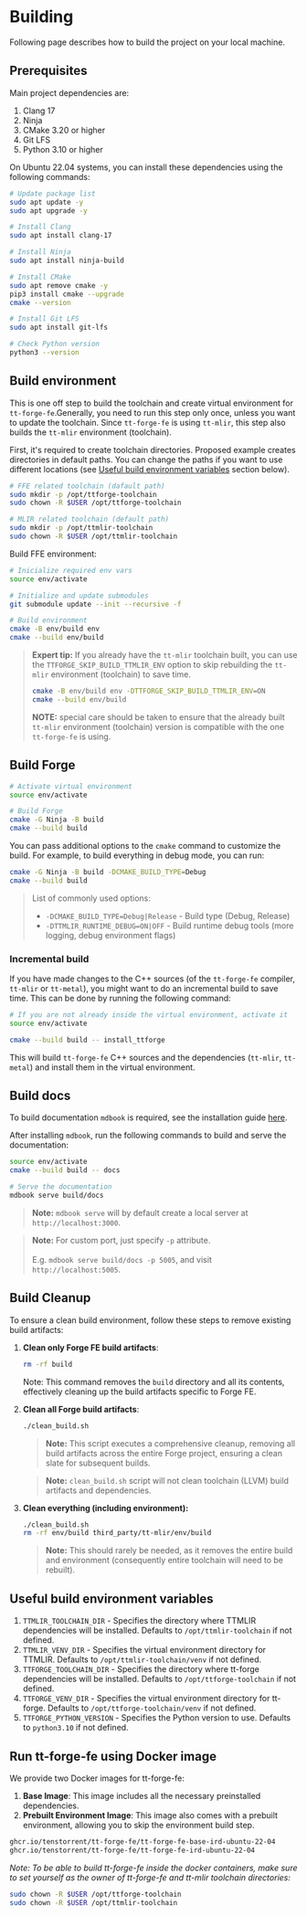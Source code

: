 # Building

Following page describes how to build the project on your local machine.

## Prerequisites
Main project dependencies are:
1. Clang 17
1. Ninja
1. CMake 3.20 or higher
1. Git LFS
1. Python 3.10 or higher

On Ubuntu 22.04 systems, you can install these dependencies using the following commands:
```sh
# Update package list
sudo apt update -y
sudo apt upgrade -y

# Install Clang
sudo apt install clang-17

# Install Ninja
sudo apt install ninja-build

# Install CMake
sudo apt remove cmake -y
pip3 install cmake --upgrade
cmake --version

# Install Git LFS
sudo apt install git-lfs

# Check Python version
python3 --version
```

## Build environment
This is one off step to build the toolchain and create virtual environment for `tt-forge-fe`.Generally, you need to run this step only once, unless you want to update the toolchain. Since `tt-forge-fe` is using `tt-mlir`, this step also builds the `tt-mlir` environment (toolchain).

First, it's required to create toolchain directories. Proposed example creates directories in default paths. You can change the paths if you want to use different locations (see [Useful build environment variables](#useful-build-environment-flags) section below).
```sh
# FFE related toolchain (dafault path)
sudo mkdir -p /opt/ttforge-toolchain
sudo chown -R $USER /opt/ttforge-toolchain

# MLIR related toolchain (default path)
sudo mkdir -p /opt/ttmlir-toolchain
sudo chown -R $USER /opt/ttmlir-toolchain
```

Build FFE environment:
```sh
# Inicialize required env vars
source env/activate

# Initialize and update submodules
git submodule update --init --recursive -f

# Build environment
cmake -B env/build env
cmake --build env/build
```

> **Expert tip:** If you already have the `tt-mlir` toolchain built, you can use the `TTFORGE_SKIP_BUILD_TTMLIR_ENV` option to skip rebuilding the `tt-mlir` environment (toolchain) to save time.
> ```sh
> cmake -B env/build env -DTTFORGE_SKIP_BUILD_TTMLIR_ENV=ON
> cmake --build env/build
> ```
>
> **NOTE:** special care should be taken to ensure that the already built `tt-mlir` environment (toolchain) version is compatible with the one `tt-forge-fe` is using.

## Build Forge
```sh
# Activate virtual environment
source env/activate

# Build Forge
cmake -G Ninja -B build
cmake --build build
```

You can pass additional options to the `cmake` command to customize the build. For example, to build everything in debug mode, you can run:
```sh
cmake -G Ninja -B build -DCMAKE_BUILD_TYPE=Debug
cmake --build build
```

> List of commonly used options:
> - `-DCMAKE_BUILD_TYPE=Debug|Release`  - Build type (Debug, Release)
> - `-DTTMLIR_RUNTIME_DEBUG=ON|OFF`     - Build runtime debug tools (more logging, debug environment flags)

### Incremental build
If you have made changes to the C++ sources (of the `tt-forge-fe` compiler, `tt-mlir` or `tt-metal`), you might want to do an incremental build to save time. This can be done by running the following command:
```sh
# If you are not already inside the virtual environment, activate it
source env/activate

cmake --build build -- install_ttforge
```

This will build `tt-forge-fe` C++ sources and the dependencies (`tt-mlir`, `tt-metal`) and install them in the virtual environment.

## Build docs

To build documentation `mdbook` is required, see the installation guide [here](./tools.md#mdbook).

After installing `mdbook`, run the following commands to build and serve the documentation:

```sh
source env/activate
cmake --build build -- docs

# Serve the documentation
mdbook serve build/docs
```

> **Note:** `mdbook serve` will by default create a local server at `http://localhost:3000`.

> **Note:** For custom port, just specify `-p` attribute. <br><br> E.g. `mdbook serve build/docs -p 5005`, and visit `http://localhost:5005`.

## Build Cleanup

To ensure a clean build environment, follow these steps to remove existing build artifacts:

1. **Clean only Forge FE build artifacts**:
    ```sh
    rm -rf build
    ```
   Note: This command removes the `build` directory and all its contents, effectively cleaning up the build artifacts specific to Forge FE.

2. **Clean all Forge build artifacts**:
     ```sh
     ./clean_build.sh
     ```
   > **Note:** This script executes a comprehensive cleanup, removing all build artifacts across the entire Forge project, ensuring a clean slate for subsequent builds.

   > **Note:** `clean_build.sh` script will not clean toolchain (LLVM) build artifacts and dependencies.

3. **Clean everything (including environment):**
    ```sh
    ./clean_build.sh
    rm -rf env/build third_party/tt-mlir/env/build
    ```
    > **Note:** This should rarely be needed, as it removes the entire build and environment (consequently entire toolchain will need to be rebuilt).

## Useful build environment variables
1. `TTMLIR_TOOLCHAIN_DIR` - Specifies the directory where TTMLIR dependencies will be installed. Defaults to `/opt/ttmlir-toolchain` if not defined.
2. `TTMLIR_VENV_DIR` - Specifies the virtual environment directory for TTMLIR. Defaults to `/opt/ttmlir-toolchain/venv` if not defined.
3. `TTFORGE_TOOLCHAIN_DIR` - Specifies the directory where tt-forge dependencies will be installed. Defaults to `/opt/ttforge-toolchain` if not defined.
4. `TTFORGE_VENV_DIR` - Specifies the virtual environment directory for tt-forge. Defaults to `/opt/ttforge-toolchain/venv` if not defined.
5. `TTFORGE_PYTHON_VERSION` - Specifies the Python version to use. Defaults to `python3.10` if not defined.

## Run tt-forge-fe using Docker image

We provide two Docker images for tt-forge-fe:

1. **Base Image**: This image includes all the necessary preinstalled dependencies.
2. **Prebuilt Environment Image**: This image also comes with a prebuilt environment, allowing you to skip the environment build step.

```sh
ghcr.io/tenstorrent/tt-forge-fe/tt-forge-fe-base-ird-ubuntu-22-04
ghcr.io/tenstorrent/tt-forge-fe/tt-forge-fe-ird-ubuntu-22-04
```

_Note: To be able to build tt-forge-fe inside the docker containers, make sure to set yourself as the owner of tt-forge-fe and tt-mlir toolchain directories:_
```sh
sudo chown -R $USER /opt/ttforge-toolchain
sudo chown -R $USER /opt/ttmlir-toolchain
```
